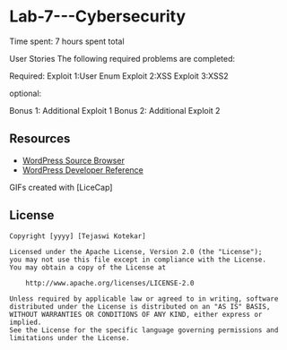 # Lab-7---Cybersecurity

Time spent: 7 hours spent total

User Stories
The following required problems are completed:

Required:
Exploit 1:User Enum
Exploit 2:XSS
Exploit 3:XSS2

optional:

Bonus 1: Additional Exploit 1
Bonus 2: Additional Exploit 2
 
 
## Resources

- [WordPress Source Browser](https://core.trac.wordpress.org/browser/)
- [WordPress Developer Reference](https://developer.wordpress.org/reference/)

GIFs created with [LiceCap]


## License

    Copyright [yyyy] [Tejaswi Kotekar]

    Licensed under the Apache License, Version 2.0 (the "License");
    you may not use this file except in compliance with the License.
    You may obtain a copy of the License at

        http://www.apache.org/licenses/LICENSE-2.0

    Unless required by applicable law or agreed to in writing, software
    distributed under the License is distributed on an "AS IS" BASIS,
    WITHOUT WARRANTIES OR CONDITIONS OF ANY KIND, either express or implied.
    See the License for the specific language governing permissions and
    limitations under the License.
